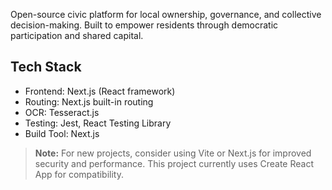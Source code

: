 
Open-source civic platform for local ownership, governance, and collective decision-making. Built to empower residents through democratic participation and shared capital.

## Tech Stack

- Frontend: Next.js (React framework)
- Routing: Next.js built-in routing
- OCR: Tesseract.js
- Testing: Jest, React Testing Library
- Build Tool: Next.js

> **Note:** For new projects, consider using Vite or Next.js for improved security and performance. This project currently uses Create React App for compatibility.
